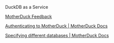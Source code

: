 DuckDB as a Service

[MotherDuck Feedback](https://motherduck.canny.io/)

[Authenticating to MotherDuck | MotherDuck Docs](https://motherduck.com/docs/key-tasks/authenticating-to-motherduck/)



[Specifying different databases | MotherDuck Docs](https://motherduck.com/docs/key-tasks/database-operations/specifying-different-databases/)

